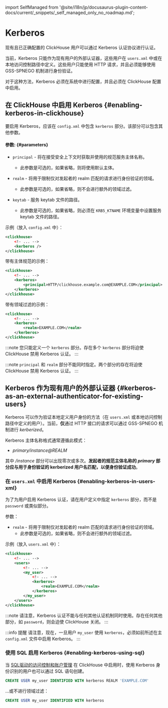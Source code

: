 import SelfManaged from '@site/i18n/jp/docusaurus-plugin-content-docs/current/_snippets/_self_managed_only_no_roadmap.md';

# Kerberos

<SelfManaged />

现有且已正确配置的 ClickHouse 用户可以通过 Kerberos 认证协议进行认证。

当前，Kerberos 只能作为现有用户的外部认证器，这些用户在 `users.xml` 中或在本地访问控制路径中定义。这些用户只能使用 HTTP 请求，并且必须能够使用 GSS-SPNEGO 机制进行身份验证。

对于这种方法，Kerberos 必须在系统中进行配置，并且必须在 ClickHouse 配置中启用。

## 在 ClickHouse 中启用 Kerberos {#enabling-kerberos-in-clickhouse}

要启用 Kerberos，应该在 `config.xml` 中包含 `kerberos` 部分。该部分可以包含其他参数。

#### 参数: {#parameters}

- `principal` - 将在接受安全上下文时获取并使用的规范服务主体名称。
    - 此参数是可选的，如果省略，则将使用默认主体。

- `realm` - 将用于限制仅对发起者的 realm 匹配的请求进行身份验证的领域。
    - 此参数是可选的，如果省略，则不会进行额外的领域过滤。

- `keytab` - 服务 keytab 文件的路径。
    - 此参数是可选的，如果省略，则必须在 `KRB5_KTNAME` 环境变量中设置服务 keytab 文件的路径。

示例（放入 `config.xml` 中）：

```xml
<clickhouse>
    <!- ... -->
    <kerberos />
</clickhouse>
```

带有主体规范的示例：

```xml
<clickhouse>
    <!- ... -->
    <kerberos>
        <principal>HTTP/clickhouse.example.com@EXAMPLE.COM</principal>
    </kerberos>
</clickhouse>
```

带有领域过滤的示例：

```xml
<clickhouse>
    <!- ... -->
    <kerberos>
        <realm>EXAMPLE.COM</realm>
    </kerberos>
</clickhouse>
```

:::note
您只能定义一个 `kerberos` 部分。存在多个 `kerberos` 部分将迫使 ClickHouse 禁用 Kerberos 认证。
:::

:::note
`principal` 和 `realm` 部分不能同时指定。两个部分的存在将迫使 ClickHouse 禁用 Kerberos 认证。
:::

## Kerberos 作为现有用户的外部认证器 {#kerberos-as-an-external-authenticator-for-existing-users}

Kerberos 可以作为验证本地定义用户身份的方法（在 `users.xml` 或本地访问控制路径中定义的用户）。当前，**仅**通过 HTTP 接口的请求可以通过 GSS-SPNEGO 机制进行 *kerberized*。

Kerberos 主体名称格式通常遵循此模式：

- *primary/instance@REALM*

其中 */instance* 部分可以出现零次或多次。**发起者的规范主体名称的 *primary* 部分应与用于身份验证的 kerberized 用户名匹配，以便身份验证成功**。

### 在 `users.xml` 中启用 Kerberos {#enabling-kerberos-in-users-xml}

为了为用户启用 Kerberos 认证，请在用户定义中指定 `kerberos` 部分，而不是 `password` 或类似部分。

参数：

- `realm` - 将用于限制仅对发起者的 realm 匹配的请求进行身份验证的领域。
    - 此参数是可选的，如果省略，则不会进行额外的领域过滤。

示例（放入 `users.xml` 中）：

```xml
<clickhouse>
    <!- ... -->
    <users>
        <!- ... -->
        <my_user>
            <!- ... -->
            <kerberos>
                <realm>EXAMPLE.COM</realm>
            </kerberos>
        </my_user>
    </users>
</clickhouse>
```

:::note
请注意，Kerberos 认证不能与任何其他认证机制同时使用。存在任何其他部分，如 `password`，则会迫使 ClickHouse 关闭。
:::

:::info 提醒
请注意，现在，一旦用户 `my_user` 使用 `kerberos`，必须如前所述在主 `config.xml` 文件中启用 Kerberos。
:::

### 使用 SQL 启用 Kerberos {#enabling-kerberos-using-sql}

当 [SQL驱动的访问控制和账户管理](/operations/access-rights#access-control-usage) 在 ClickHouse 中启用时，使用 Kerberos 身份识别的用户也可以通过 SQL 语句创建。

```sql
CREATE USER my_user IDENTIFIED WITH kerberos REALM 'EXAMPLE.COM'
```

...或不进行领域过滤：

```sql
CREATE USER my_user IDENTIFIED WITH kerberos
```
